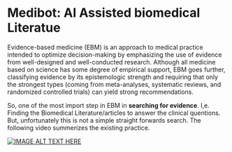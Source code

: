 # Medibot: AI Assisted biomedical Literatue

Evidence-based medicine (EBM) is an approach to medical practice intended to optimize decision-making by emphasizing the use of evidence from well-designed and well-conducted research. Although all medicine based on science has some degree of empirical support, EBM goes further, classifying evidence by its epistemologic strength and requiring that only the strongest types (coming from meta-analyses, systematic reviews, and randomized controlled trials) can yield strong recommendations.

So, one of the most import step in EBM in **searching for evidence**. I,e. Finding the Biomedical Literature/articles to answer the clinical quentions. But, unfortunately this is not a simple straight forwards search. The following video summerizes the existing practice.

[![IMAGE ALT TEXT HERE](https://img.youtube.com/vi/_pVxRw-y8-M/hqdefault.jpg)](https://youtu.be/_pVxRw-y8-M?t=87)
